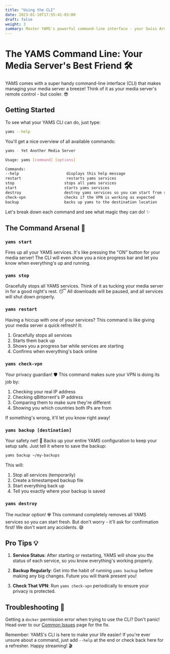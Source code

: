 ```yaml
---
title: "Using the CLI"
date: 2023-01-10T17:55:41-03:00
draft: false
weight: 3
summary: Master YAMS's powerful command-line interface - your Swiss Army knife for managing your media server!
---
```


# The YAMS Command Line: Your Media Server's Best Friend 🛠️

YAMS comes with a super handy command-line interface (CLI) that makes managing your media server a breeze! Think of it as your media server's remote control - but cooler. 😎

## Getting Started

To see what your YAMS CLI can do, just type:
```bash
yams --help
```

You'll get a nice overview of all available commands:

```bash
yams - Yet Another Media Server

Usage: yams [command] [options]

Commands:
--help                     displays this help message
restart                    restarts yams services
stop                      stops all yams services
start                     starts yams services
destroy                   destroy yams services so you can start from scratch
check-vpn                 checks if the VPN is working as expected
backup                    backs up yams to the destination location
```

Let's break down each command and see what magic they can do! ✨

## The Command Arsenal 🚀

### `yams start`
Fires up all your YAMS services. It's like pressing the "ON" button for your media server! The CLI will even show you a nice progress bar and let you know when everything's up and running.

### `yams stop`
Gracefully stops all YAMS services. Think of it as tucking your media server in for a good night's rest. 😴 All downloads will be paused, and all services will shut down properly.

### `yams restart`
Having a hiccup with one of your services? This command is like giving your media server a quick refresh! It:
1. Gracefully stops all services
2. Starts them back up
3. Shows you a progress bar while services are starting
4. Confirms when everything's back online

### `yams check-vpn`
Your privacy guardian! 🛡️ This command makes sure your VPN is doing its job by:
1. Checking your real IP address
2. Checking qBittorrent's IP address
3. Comparing them to make sure they're different
4. Showing you which countries both IPs are from

If something's wrong, it'll let you know right away!

### `yams backup [destination]`
Your safety net! 🎯 Backs up your entire YAMS configuration to keep your setup safe. Just tell it where to save the backup:

```bash
yams backup ~/my-backups
```

This will:
1. Stop all services (temporarily)
2. Create a timestamped backup file
3. Start everything back up
4. Tell you exactly where your backup is saved

### `yams destroy`
The nuclear option! ☢️ This command completely removes all YAMS services so you can start fresh. But don't worry - it'll ask for confirmation first! We don't want any accidents. 😅

## Pro Tips 💡

1. **Service Status**: After starting or restarting, YAMS will show you the status of each service, so you know everything's working properly.

2. **Backup Regularly**: Get into the habit of running `yams backup` before making any big changes. Future you will thank present you!

3. **Check That VPN**: Run `yams check-vpn` periodically to ensure your privacy is protected.

## Troubleshooting 🔧

Getting a `docker` permission error when trying to use the CLI? Don't panic! Head over to our [Common Issues](/faqs/common-errors/) page for the fix.

Remember: YAMS's CLI is here to make your life easier! If you're ever unsure about a command, just add `--help` at the end or check back here for a refresher. Happy streaming! 🎬

